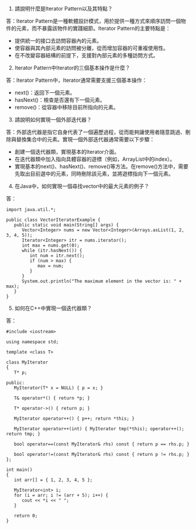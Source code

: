 

1. 請說明什麼是Iterator Pattern以及其特點？

答：Iterator Pattern是一種軟體設計模式，用於提供一種方式來順序訪問一個物件的元素，而不暴露該物件的實踐細節。Iterator Pattern的主要特點是：

- 提供統一的接口去訪問容器內的元素。
- 使容器與其內部元素的訪問被分離，從而增加容器的可重複使用性。
- 在不改變容器結構的前提下，支援對內部元素的多種訪問方式。

2. Iterator Pattern中Iterator的三個基本操作是什麼？

答：Iterator Pattern中，Iterator通常需要支援三個基本操作：

- next()：返回下一個元素。
- hasNext()：檢查是否還有下一個元素。
- remove()：從容器中移除目前所指向的元素。

3. 請說明如何實現一個外部迭代器？

答：外部迭代器是指它自身代表了一個遍歷過程，從而能夠讓使用者隨意跳過、刪除與替換集合中的元素。實現一個外部迭代器通常需要以下步驟：

- 創建一個迭代器類，實現基本的Iterator介面。
- 在迭代器類中加入指向具體容器的遊標（例如，ArrayList中的index）。
- 實現基本的next()、hasNext()、remove()等方法。在remove()方法中，需要先取出目前選中的元素，同時刪除該元素，並將遊標指向下一個元素。

4. 在Java中，如何實現一個尋找vector中的最大元素的例子？

答：

```
import java.util.*;

public class VectorIteratorExample {
   public static void main(String[] args) {
      Vector<Integer> nums = new Vector<Integer>(Arrays.asList(1, 2, 3, 4, 5));
      Iterator<Integer> itr = nums.iterator();
      int max = nums.get(0);
      while (itr.hasNext()) {
         int num = itr.next();
         if (num > max) {
            max = num;
         }
      }
      System.out.println("The maximum element in the vector is: " + max);
   }
}
```

5. 如何在C++中實現一個迭代器類？

答：

```
#include <iostream> 

using namespace std; 

template <class T> 

class MyIterator 
{ 
   T* p; 

public: 
   MyIterator(T* x = NULL) { p = x; } 

   T& operator*() { return *p; } 

   T* operator->() { return p; } 

   MyIterator operator++() { p++; return *this; } 

   MyIterator operator++(int) { MyIterator tmp(*this); operator++(); return tmp; } 

   bool operator==(const MyIterator& rhs) const { return p == rhs.p; } 

   bool operator!=(const MyIterator& rhs) const { return p != rhs.p; } 
}; 

int main() 
{ 
   int arr[] = { 1, 2, 3, 4, 5 }; 

   MyIterator<int> i; 
   for (i = arr; i != (arr + 5); i++) { 
      cout << *i << " "; 
   } 

   return 0; 
}
```
